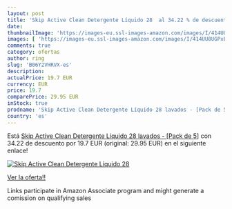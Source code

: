```yaml
---
layout: post
title: 'Skip Active Clean Detergente Líquido 28  al 34.22 % de descuento'
date: 
thumbnailImage: 'https://images-eu.ssl-images-amazon.com/images/I/414UU8UGPxL._SL200_.jpg'
images: [ 'https://images-eu.ssl-images-amazon.com/images/I/414UU8UGPxL._SL200_.jpg' ]
comments: true
category: ofertas
author: ring
slug: 'B06Y2VHRVX-es'
description:
actualPrice: 19.7 EUR
currency: EUR
price: 19.7
comparePrice: 29.95 EUR
inStock: true
prodname: 'Skip Active Clean Detergente Líquido 28 lavados - [Pack de 5]'
country: 'es'
---
```


Está [Skip Active Clean Detergente Líquido 28 lavados - [Pack de 5]](https://www.amazon.es/dp/B06Y2VHRVX/?tag=tolees-21) con 34.22 de descuento por 19.7 EUR (original: 29.95 EUR) en el siguiente enlace!

[![Skip Active Clean Detergente Líquido 28 ](https://images-eu.ssl-images-amazon.com/images/I/414UU8UGPxL._SL200_.jpg)](https://www.amazon.es/dp/B06Y2VHRVX/?tag=tolees-21)

[Ver la oferta!!](https://www.amazon.es/dp/B06Y2VHRVX/?tag=tolees-21)

Links participate in Amazon Associate program and might generate a comission on qualifying sales


